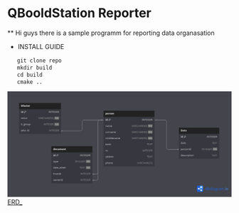 # QBooldStation Reporter 
** Hi guys there is a sample programm for reporting data organasation
* INSTALL GUIDE
```
   git clone repo
   mkdir build
   cd build
   cmake ..
```
![](base/erd.png)
[ERD_](https://dbdiagram.io/d/658c3b0b89dea627999ff7b6)

